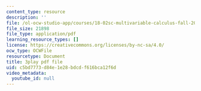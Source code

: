 ```yaml
---
content_type: resource
description: ''
file: /ol-ocw-studio-app/courses/18-02sc-multivariable-calculus-fall-2010/c5bd7773d84e1e28bdcdf616bca12f6d_ocdM30Wm_8g.pdf
file_size: 21898
file_type: application/pdf
learning_resource_types: []
license: https://creativecommons.org/licenses/by-nc-sa/4.0/
ocw_type: OCWFile
resourcetype: Document
title: 3play pdf file
uid: c5bd7773-d84e-1e28-bdcd-f616bca12f6d
video_metadata:
  youtube_id: null
---
```

